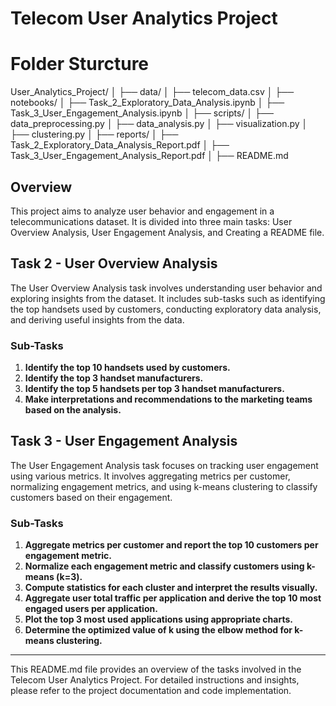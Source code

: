 # Telecom User Analytics Project


# Folder Sturcture

User_Analytics_Project/
│
├── data/
│   ├── telecom_data.csv
│
├── notebooks/
│   ├── Task_2_Exploratory_Data_Analysis.ipynb
│   ├── Task_3_User_Engagement_Analysis.ipynb
│
├── scripts/
│   ├── data_preprocessing.py
│   ├── data_analysis.py
│   ├── visualization.py
│   ├── clustering.py
│
├── reports/
│   ├── Task_2_Exploratory_Data_Analysis_Report.pdf
│   ├── Task_3_User_Engagement_Analysis_Report.pdf
│
├── README.md


## Overview
This project aims to analyze user behavior and engagement in a telecommunications dataset. It is divided into three main tasks: User Overview Analysis, User Engagement Analysis, and Creating a README file.

## Task 2 - User Overview Analysis
The User Overview Analysis task involves understanding user behavior and exploring insights from the dataset. It includes sub-tasks such as identifying the top handsets used by customers, conducting exploratory data analysis, and deriving useful insights from the data.

### Sub-Tasks
1. **Identify the top 10 handsets used by customers.**
2. **Identify the top 3 handset manufacturers.**
3. **Identify the top 5 handsets per top 3 handset manufacturers.**
4. **Make interpretations and recommendations to the marketing teams based on the analysis.**

## Task 3 - User Engagement Analysis
The User Engagement Analysis task focuses on tracking user engagement using various metrics. It involves aggregating metrics per customer, normalizing engagement metrics, and using k-means clustering to classify customers based on their engagement.

### Sub-Tasks
1. **Aggregate metrics per customer and report the top 10 customers per engagement metric.**
2. **Normalize each engagement metric and classify customers using k-means (k=3).**
3. **Compute statistics for each cluster and interpret the results visually.**
4. **Aggregate user total traffic per application and derive the top 10 most engaged users per application.**
5. **Plot the top 3 most used applications using appropriate charts.**
6. **Determine the optimized value of k using the elbow method for k-means clustering.**

---

This README.md file provides an overview of the tasks involved in the Telecom User Analytics Project. For detailed instructions and insights, please refer to the project documentation and code implementation.
